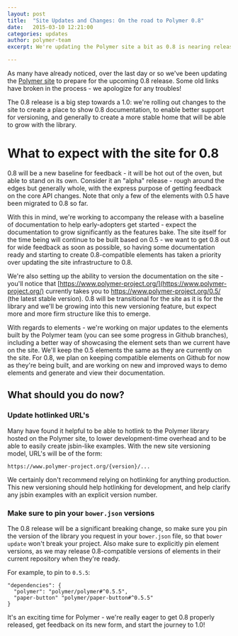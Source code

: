 ```yaml
---
layout: post
title:  "Site Updates and Changes: On the road to Polymer 0.8"
date:   2015-03-10 12:21:00
categories: updates
author: polymer-team
excerpt: We're updating the Polymer site a bit as 0.8 is nearing release.

---
```


As many have already noticed, over the last day or so we've been updating the [Polymer site](https://www.polymer-project.org) to prepare for the upcoming 0.8 release. Some old links have broken in the process - we apologize for any troubles!

The 0.8 release is a big step towards a 1.0: we're rolling out changes to the site to create a place to show 0.8 documentation, to enable better support for versioning, and generally to create a more stable home that will be able to grow with the library.

# What to expect with the site for 0.8

0.8 will be a new baseline for feedback - it will be hot out of the oven, but able to stand on its own. Consider it an "alpha" release - rough around the edges but generally whole, with the express purpose of getting feedback on the core API changes. Note that only a few of the elements with 0.5 have been migrated to 0.8 so far.

With this in mind, we're working to accompany the release with a baseline of documentation to help early-adopters get started - expect the documentation to grow significantly as the features bake. The site itself for the time being will continue to be built based on 0.5 - we want to get 0.8 out for wide feedback as soon as possible, so having some documentation ready and starting to create 0.8-compatible elements has taken a priority over updating the site infrastructure to 0.8.

We're also setting up the ability to version the documentation on the site - you'll notice that [https://www.polymer-project.org/](https://www.polymer-project.org/) currently takes you to https://www.polymer-project.org/0.5/ (the latest stable version). 0.8 will be transitional for the site as it is for the library and we'll be growing into this new versioning feature, but expect more and more firm structure like this to emerge.

With regards to elements - we're working on major updates to the elements built by the Polymer team (you can see some progress in Github branches), including a better way of showcasing the element sets than we current have on the site. We'll keep the 0.5 elements the same as they are currently on the site. For 0.8, we plan on keeping compatible elements on Github for now as they're being built, and are working on new and improved ways to demo elements and generate and view their documentation.

## What should you do now?

### Update hotlinked URL's

Many have found it helpful to be able to hotlink to the Polymer library hosted on the Polymer site, to lower development-time overhead and to be able to easily create jsbin-like examples. With the new site versioning model, URL's will be of the form:

`https://www.polymer-project.org/{version}/...`

We certainly don't recommend relying on hotlinking for anything production. This new versioning should help hotlinking for development, and help clarify any jsbin examples with an explicit version number.

### Make sure to pin your `bower.json` versions

The 0.8 release will be a significant breaking change, so make sure you pin the version of the library you request in your `bower.json` file, so that `bower update` won't break your project. Also make sure to explicitly pin element versions, as we may release 0.8-compatible versions of elements in their current repository when they're ready.

For example, to pin to `0.5.5`:


    "dependencies": {
      "polymer": "polymer/polymer#^0.5.5",
      "paper-button" "polymer/paper-button#^0.5.5"
    }

It's an exciting time for Polymer - we're really eager to get 0.8 properly released, get feedback on its new form, and start the journey to 1.0!

